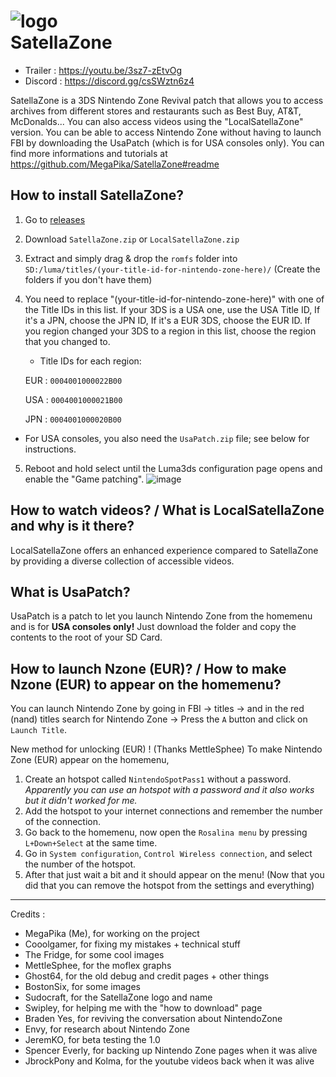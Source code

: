 # ![logo](https://user-images.githubusercontent.com/3537180/183417516-ff1615e3-6bfb-44cc-8aad-d0bd5d7b31a0.png)<br />SatellaZone
* Trailer : https://youtu.be/3sz7-zEtvOg 
* Discord : https://discord.gg/csSWztn6z4  

SatellaZone is a 3DS Nintendo Zone Revival patch that allows you to access archives from different stores and restaurants such as Best Buy, AT&T, McDonalds...
You can also access videos using the "LocalSatellaZone" version.
You can be able to access Nintendo Zone without having to launch FBI by downloading the UsaPatch (which is for USA consoles only).
You can find more informations and tutorials at https://github.com/MegaPika/SatellaZone#readme

## How to install SatellaZone?

1. Go to [releases](https://github.com/MegaPika/SatellaZone/releases/latest)
2. Download `SatellaZone.zip` or `LocalSatellaZone.zip`
3. Extract and simply drag & drop the `romfs` folder into `SD:/luma/titles/(your-title-id-for-nintendo-zone-here)/` (Create the folders if you don't have them)
4. You need to replace "(your-title-id-for-nintendo-zone-here)" with one of the Title IDs in this list. If your 3DS is a USA one, use the USA Title ID, If it's a JPN, choose the JPN ID, If it's a EUR 3DS, choose the EUR ID. If you region changed your 3DS to a region in this list, choose the region that you changed to.
   * Title IDs for each region:

    EUR : `0004001000022B00`

    USA : `0004001000021B00`

    JPN : `0004001000020B00`

* For USA consoles, you also need the `UsaPatch.zip` file; see below for instructions.
5. Reboot and hold select until the Luma3ds configuration page opens and enable the "Game patching".
![image](https://github.com/TehFridge/ShutTheCamUp/assets/85436576/cd5bf9e0-483b-4730-bbf4-5e4549d114bc)

## How to watch videos? / What is LocalSatellaZone and why is it there?
LocalSatellaZone offers an enhanced experience compared to SatellaZone by providing a diverse collection of accessible videos.

## What is UsaPatch?

UsaPatch is a patch to let you launch Nintendo Zone from the homemenu and is for **USA consoles only!** Just download the folder and copy the contents to the root of your SD Card.

## How to launch Nzone (EUR)? / How to make Nzone (EUR) to appear on the homemenu?

You can launch Nintendo Zone by going in FBI -> titles -> and in the red (nand) titles search for Nintendo Zone -> Press the `A` button and click on `Launch Title`.

New method for unlocking (EUR) ! (Thanks MettleSphee)
To make Nintendo Zone (EUR) appear on the homemenu,
1. Create an hotspot called `NintendoSpotPass1` without a password. 
*Apparently you can use an hotspot with a password and it also works but it didn't worked for me.*
2. Add the hotspot to your internet connections and remember the number of the connection.
3. Go back to the homemenu, now open the `Rosalina menu` by pressing `L+Down+Select` at the same time.
4. Go in `System configuration`, `Control Wireless connection`, and select the number of the hotspot.
5. After that just wait a bit and it should appear on the menu!
(Now that you did that you can remove the hotspot from the settings and everything)

---
Credits : 
* MegaPika (Me), for working on the project
* Cooolgamer, for fixing my mistakes + technical stuff
* The Fridge, for some cool images
* MettleSphee, for the moflex graphs
* Ghost64, for the old debug and credit pages + other things
* BostonSix, for some images
* Sudocraft, for the SatellaZone logo and name
* Swipley, for helping me with the "how to download" page
* Braden Yes, for reviving the conversation about NintendoZone
* Envy, for research about Nintendo Zone
* JeremKO, for beta testing the 1.0
* Spencer Everly, for backing up Nintendo Zone pages when it was alive
* JbrockPony and Kolma, for the youtube videos back when it was alive
